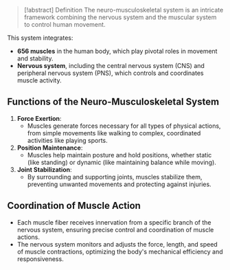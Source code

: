 > [!abstract] Definition
> The neuro-musculoskeletal system is an intricate framework combining the nervous system and the muscular system to control human movement. 

This system integrates:
- **656 muscles** in the human body, which play pivotal roles in movement and stability.
- **Nervous system**, including the central nervous system (CNS) and peripheral nervous system (PNS), which controls and coordinates muscle activity.
## Functions of the Neuro-Musculoskeletal System
1. **Force Exertion**:
   - Muscles generate forces necessary for all types of physical actions, from simple movements like walking to complex, coordinated activities like playing sports.
2. **Position Maintenance**:
   - Muscles help maintain posture and hold positions, whether static (like standing) or dynamic (like maintaining balance while moving).
3. **Joint Stabilization**:
   - By surrounding and supporting joints, muscles stabilize them, preventing unwanted movements and protecting against injuries.
## Coordination of Muscle Action
- Each muscle fiber receives innervation from a specific branch of the nervous system, ensuring precise control and coordination of muscle actions.
- The nervous system monitors and adjusts the force, length, and speed of muscle contractions, optimizing the body's mechanical efficiency and responsiveness.
